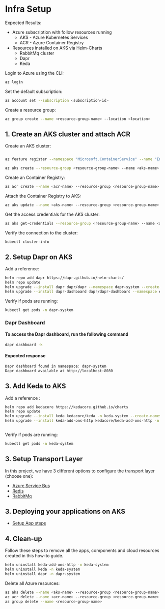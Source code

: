 # Infra Setup

Expected Results:

- Azure subscription with follow resources running
  - AKS - Azure Kubernetes Services
  - ACR - Azure Container Registry
- Resources installed on AKS via Helm-Charts
  - RabbitMq cluster
  - Dapr
  - Keda

Login to Azure using the CLI:

```sh
az login
```

Set the default subscription:

```sh
az account set --subscription <subscription-id>
```

Create a resource group:

```sh
az group create --name <resource-group-name> --location <location>
```

## 1. Create an AKS cluster and attach ACR

Create an AKS cluster:

```sh

az feature register --namespace "Microsoft.ContainerService" --name "EnablePodIdentityPreview"

az aks create --resource-group <resource-group-name> --name <aks-name> --node-count 3 --location <location> --node-vm-size Standard_D4ds_v5 --tier free --enable-pod-identity --network-plugin azure --generate-ssh-keys
```

Create an Container Registry:

```sh
az acr create --name <acr-name> --resource-group <resource-group-name> --sku basic
```

Attach the Container Registry to AKS:

```sh
az aks update --name <aks-name> --resource-group <resource-group-name> --attach-acr <acr-name>
```

Get the access credentials for the AKS cluster:

```sh
az aks get-credentials --resource-group <resource-group-name> --name <aks-name> --overwrite-existing
```

Verify the connection to the cluster:

```sh
kubectl cluster-info
```

## 2. Setup Dapr on AKS

Add a reference:

```sh
helm repo add dapr https://dapr.github.io/helm-charts/   
helm repo update
helm upgrade --install dapr dapr/dapr --namespace dapr-system --create-namespace
helm upgrade --install dapr-dashboard dapr/dapr-dashboard --namespace dapr-system --create-namespace
```

Verify if pods are running:

```sh
kubectl get pods -n dapr-system
```

### Dapr Dashboard

#### To access the Dapr dashboard, run the following command

```sh
dapr dashboard -k
```

#### Expected response

```sh
Dapr dashboard found in namespace: dapr-system
Dapr dashboard available at http://localhost:8080
```

## 3. Add Keda to AKS

Add a reference :

```sh
helm repo add kedacore https://kedacore.github.io/charts
helm repo update
helm upgrade --install keda kedacore/keda -n keda-system --create-namespace
helm upgrade --install keda-add-ons-http kedacore/keda-add-ons-http -n keda-system --create-namespace
 
```

Verify if pods are running:

```sh
kubectl get pods -n keda-system
```

## 3. Setup Transport Layer

In this project, we have 3 different options to configure the transport layer (choose one):

- [Azure Service Bus](setup-infra-az-svcbus.md)
- [Redis](setup-infra-redis.md)
- [RabbitMq](setup-infra-rbmq.md)

## 3. Deploying  your applications on AKS

- [Setup App steps](setup-app.md)

## 4. Clean-up

Follow these steps to remove all the apps, components and cloud resources created in this how-to guide.

```sh
helm uninstall keda-add-ons-http -n keda-system
helm uninstall keda -n keda-system
helm uninstall dapr -n dapr-system
```

Delete all Azure resources:

```sh
az aks delete --name <aks-name> --resource-group <resource-group-name>
az acr delete --name <acr-name> --resource-group <resource-group-name>
az group delete --name <resource-group-name>
```
